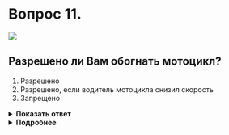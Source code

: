 # Вопрос 11.

![](https://s.drom.ru/i24228/pdd/tickets/2016/1543885602.jpg)

## Разрешено ли Вам обогнать мотоцикл?

1. Разрешено
2. Разрешено, если водитель мотоцикла снизил скорость
3. Запрещено

<details>
<summary><b>Показать ответ</b></summary>
Правильный ответ: 3
</details>
<details>
<summary><b>Подробнее</b></summary>
Перекресток равнозначный. На равнозначных перекрёстках обгон ЗАПРЕЩЁН всех видов транспорта всеми транспортными средствами. Мотоциклист притормаживает, он уступает помехе справа. То же самое делаете и Вы. В противном случае Вы нарушите и правила обгона, и правила проезда перекрёстков. 
(Пункты 11.4, 13.11 ПДД).
</details>